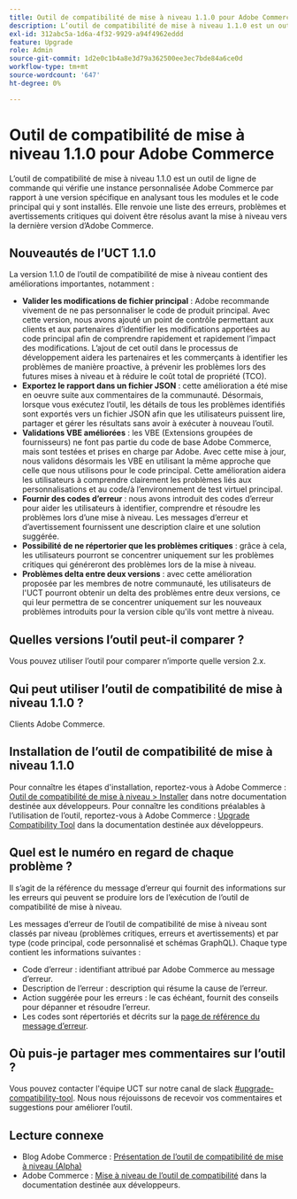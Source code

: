 ```yaml
---
title: Outil de compatibilité de mise à niveau 1.1.0 pour Adobe Commerce
description: L’outil de compatibilité de mise à niveau 1.1.0 est un outil de ligne de commande qui vérifie une instance personnalisée Adobe Commerce par rapport à une version spécifique en analysant tous les modules et le code principal qui y sont installés. Elle renvoie une liste des erreurs, problèmes et avertissements critiques qui doivent être résolus avant la mise à niveau vers la dernière version d’Adobe Commerce.
exl-id: 312abc5a-1d6a-4f32-9929-a94f4962eddd
feature: Upgrade
role: Admin
source-git-commit: 1d2e0c1b4a8e3d79a362500ee3ec7bde84a6ce0d
workflow-type: tm+mt
source-wordcount: '647'
ht-degree: 0%

---
```


# Outil de compatibilité de mise à niveau 1.1.0 pour Adobe Commerce

L’outil de compatibilité de mise à niveau 1.1.0 est un outil de ligne de commande qui vérifie une instance personnalisée Adobe Commerce par rapport à une version spécifique en analysant tous les modules et le code principal qui y sont installés. Elle renvoie une liste des erreurs, problèmes et avertissements critiques qui doivent être résolus avant la mise à niveau vers la dernière version d’Adobe Commerce.

## Nouveautés de l’UCT 1.1.0

La version 1.1.0 de l’outil de compatibilité de mise à niveau contient des améliorations importantes, notamment :

* **Valider les modifications de fichier principal** : Adobe recommande vivement de ne pas personnaliser le code de produit principal. Avec cette version, nous avons ajouté un point de contrôle permettant aux clients et aux partenaires d’identifier les modifications apportées au code principal afin de comprendre rapidement et rapidement l’impact des modifications. L’ajout de cet outil dans le processus de développement aidera les partenaires et les commerçants à identifier les problèmes de manière proactive, à prévenir les problèmes lors des futures mises à niveau et à réduire le coût total de propriété (TCO).
* **Exportez le rapport dans un fichier JSON** : cette amélioration a été mise en oeuvre suite aux commentaires de la communauté. Désormais, lorsque vous exécutez l’outil, les détails de tous les problèmes identifiés sont exportés vers un fichier JSON afin que les utilisateurs puissent lire, partager et gérer les résultats sans avoir à exécuter à nouveau l’outil.
* **Validations VBE améliorées** : les VBE (Extensions groupées de fournisseurs) ne font pas partie du code de base Adobe Commerce, mais sont testées et prises en charge par Adobe. Avec cette mise à jour, nous validons désormais les VBE en utilisant la même approche que celle que nous utilisons pour le code principal. Cette amélioration aidera les utilisateurs à comprendre clairement les problèmes liés aux personnalisations et au code/à l’environnement de test virtuel principal.
* **Fournir des codes d’erreur** : nous avons introduit des codes d’erreur pour aider les utilisateurs à identifier, comprendre et résoudre les problèmes lors d’une mise à niveau. Les messages d’erreur et d’avertissement fournissent une description claire et une solution suggérée.
* **Possibilité de ne répertorier que les problèmes critiques** : grâce à cela, les utilisateurs pourront se concentrer uniquement sur les problèmes critiques qui généreront des problèmes lors de la mise à niveau.
* **Problèmes delta entre deux versions** : avec cette amélioration proposée par les membres de notre communauté, les utilisateurs de l&#39;UCT pourront obtenir un delta des problèmes entre deux versions, ce qui leur permettra de se concentrer uniquement sur les nouveaux problèmes introduits pour la version cible qu&#39;ils vont mettre à niveau.

## Quelles versions l’outil peut-il comparer ?

Vous pouvez utiliser l’outil pour comparer n’importe quelle version 2.x.

## Qui peut utiliser l’outil de compatibilité de mise à niveau 1.1.0 ?

Clients Adobe Commerce.

## Installation de l’outil de compatibilité de mise à niveau 1.1.0

Pour connaître les étapes d&#39;installation, reportez-vous à Adobe Commerce : [Outil de compatibilité de mise à niveau > Installer](https://devdocs.magento.com/upgrade-compatibility-tool/install.html) dans notre documentation destinée aux développeurs. Pour connaître les conditions préalables à l’utilisation de l’outil, reportez-vous à Adobe Commerce : [Upgrade Compatibility Tool](https://devdocs.magento.com/upgrade-compatibility-tool/prerequisites.html) dans la documentation destinée aux développeurs.

## Quel est le numéro en regard de chaque problème ?

Il s’agit de la référence du message d’erreur qui fournit des informations sur les erreurs qui peuvent se produire lors de l’exécution de l’outil de compatibilité de mise à niveau.

Les messages d’erreur de l’outil de compatibilité de mise à niveau sont classés par niveau (problèmes critiques, erreurs et avertissements) et par type (code principal, code personnalisé et schémas GraphQL). Chaque type contient les informations suivantes :

* Code d’erreur : identifiant attribué par Adobe Commerce au message d’erreur.
* Description de l’erreur : description qui résume la cause de l’erreur.
* Action suggérée pour les erreurs : le cas échéant, fournit des conseils pour dépanner et résoudre l’erreur.
* Les codes sont répertoriés et décrits sur la [page de référence du message d’erreur](https://devdocs.magento.com/upgrade-compatibility-tool/errors.html).

## Où puis-je partager mes commentaires sur l’outil ?

Vous pouvez contacter l&#39;équipe UCT sur notre canal de slack [#upgrade-compatibility-tool](https://magentocommeng.slack.com/archives/C019Y143U9F). Nous nous réjouissons de recevoir vos commentaires et suggestions pour améliorer l’outil.

## Lecture connexe

* Blog Adobe Commerce : [Présentation de l’outil de compatibilité de mise à niveau (Alpha)](https://magento.com/blog/magento-news/introducing-upgrade-compatibility-tool)
* Adobe Commerce : [Mise à niveau de l’outil de compatibilité](https://devdocs.magento.com/upgrade-compatibility-tool/introduction.html) dans la documentation destinée aux développeurs.
